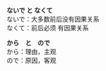**ないで と なくて**<br>
ないで：大多数前后没有因果关系<br>
なくて：前后必须 有因果关系<br>

**から　と　ので**<br>
から：理由，主观<br>
ので：原因，客观<br>
